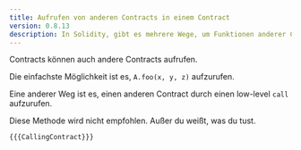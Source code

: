 ```yaml
---
title: Aufrufen von anderen Contracts in einem Contract
version: 0.8.13
description: In Solidity, gibt es mehrere Wege, um Funktionen anderer Contracts aufzurufen
---
```


Contracts können auch andere Contracts aufrufen.

Die einfachste Möglichkeit ist es, `A.foo(x, y, z)` aufzurufen.

Eine anderer Weg ist es, einen anderen Contract durch einen low-level `call` aufzurufen.

Diese Methode wird nicht empfohlen. Außer du weißt, was du tust.


```solidity
{{{CallingContract}}}
```
